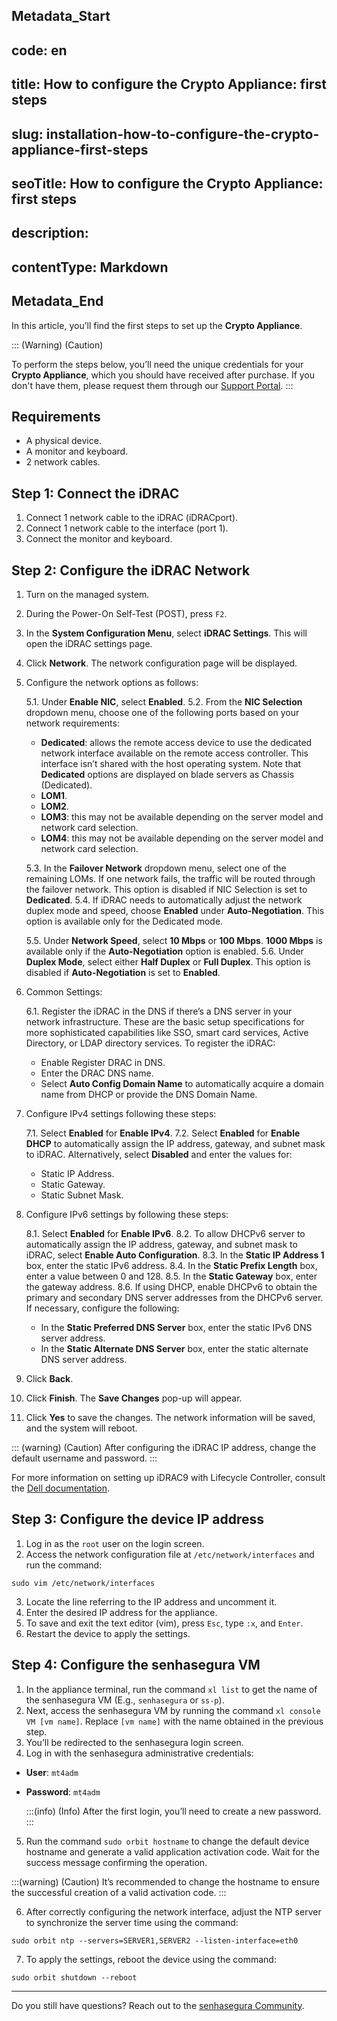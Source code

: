 ## Metadata_Start 
## code: en
## title: How to configure the Crypto Appliance: first steps 
## slug: installation-how-to-configure-the-crypto-appliance-first-steps 
## seoTitle: How to configure the Crypto Appliance: first steps 
## description:  
## contentType: Markdown 
## Metadata_End
In this article, you’ll find the first steps to set up the **Crypto Appliance**.

::: (Warning) (Caution) 

To perform the steps below, you’ll need the unique credentials for your **Crypto Appliance**, which you should have received after purchase. If you don't have them, please request them through our [Support Portal](https://suporte.senhasegura.com.br/en/support/login).
:::
## Requirements

* A physical device.
* A monitor and keyboard.
* 2 network cables.


## Step 1: Connect the iDRAC

1. Connect 1 network cable to the iDRAC (iDRACport).
2. Connect 1 network cable to the interface (port 1).
3. Connect the monitor and keyboard.



## Step 2: Configure the iDRAC Network


1. Turn on the managed system.
2. During the Power-On Self-Test (POST), press `F2`.
3. In the **System Configuration Menu**, select **iDRAC Settings**. This will open the iDRAC settings page.
4. Click **Network**. The network configuration page will be displayed.
5. Configure the network options as follows:
    
    5.1. Under **Enable NIC**, select **Enabled**.
    5.2. From the **NIC Selection** dropdown menu, choose one of the following ports based on your network requirements:

    * **Dedicated**: allows the remote access device to use the dedicated network interface available on the remote access controller. This interface isn’t shared with the host operating system. Note that **Dedicated** options are displayed on blade servers as Chassis (Dedicated).
    * **LOM1**.
    * **LOM2**.
    * **LOM3**: this may not be available depending on the server model and network card selection.
    * **LOM4**: this may not be available depending on the server model and network card selection.

    5.3. In the **Failover Network** dropdown menu, select one of the remaining LOMs. If one network fails, the traffic will be routed through the failover network. This option is disabled if NIC Selection is set to **Dedicated**. 
    5.4. If iDRAC needs to automatically adjust the network duplex mode and speed, choose **Enabled** under **Auto-Negotiation**. This option is available only for the Dedicated mode.


    5.5. Under **Network Speed**, select **10 Mbps** or **100 Mbps**. **1000 Mbps** is available only if the **Auto-Negotiation** option is enabled.
    5.6. Under **Duplex Mode**, select either **Half Duplex** or **Full Duplex**. This option is disabled if **Auto-Negotiation** is set to **Enabled**.

6. Common Settings:
    
    6.1. Register the iDRAC in the DNS if there’s a DNS server in your network infrastructure. These are the basic setup specifications for more sophisticated capabilities like SSO, smart card services, Active Directory, or LDAP directory services. To register the iDRAC:



    * Enable Register DRAC in DNS.
    * Enter the DRAC DNS name.
    * Select **Auto Config Domain Name** to automatically acquire a domain name from DHCP or provide the DNS Domain Name.


7. Configure IPv4 settings following these steps:
    
    7.1. Select **Enabled** for **Enable IPv4**.
    7.2. Select **Enabled** for **Enable DHCP** to automatically assign the IP address, gateway, and subnet mask to iDRAC. Alternatively, select **Disabled** and enter the values for:

    * Static IP Address.
    * Static Gateway.
    * Static Subnet Mask.

8. Configure IPv6 settings by following these steps:
    
    8.1. Select **Enabled** for **Enable IPv6**.
    8.2. To allow DHCPv6 server to automatically assign the IP address, gateway, and subnet mask to iDRAC, select **Enable Auto Configuration**.
    8.3. In the **Static IP Address 1** box, enter the static IPv6 address.
    8.4. In the **Static Prefix Length** box, enter a value between 0 and 128.
    8.5.  In the **Static Gateway** box, enter the gateway address.
    8.6. If using DHCP, enable DHCPv6 to obtain the primary and secondary DNS server addresses from the DHCPv6 server. If necessary, configure the following:



    * In the **Static Preferred DNS Server** box, enter the static IPv6 DNS server address.
    * In the **Static Alternate DNS Server** box, enter the static alternate DNS server address.


9. Click **Back**.
10. Click **Finish**. The **Save Changes** pop-up will appear.
11. Click **Yes** to save the changes. The network information will be saved, and the system will reboot.


::: (warning) (Caution)
After configuring the iDRAC IP address, change the default username and password.
:::

For more information on setting up iDRAC9 with Lifecycle Controller, consult the [Dell documentation](https://www.dell.com/support/kbdoc/en-us/000177212/dell-poweredge-how-to-configure-the-idrac9-and-the-lifecycle-controller-network-ip?lwp=rt).

## Step 3: Configure the device IP address


1. Log in as the `root` user on the login screen.
2. Access the network configuration file at `/etc/network/interfaces` and run the command:
```Shell
sudo vim /etc/network/interfaces
```

3. Locate the line referring to the IP address and uncomment it.
4. Enter the desired IP address for the appliance.
5. To save and exit the text editor (vim), press `Esc`, type `:x`, and `Enter`.
6. Restart the device to apply the settings.


## Step 4: Configure the senhasegura VM

1. In the appliance terminal, run the command `xl list` to get the name of the senhasegura VM (E.g., `senhasegura` or `ss-p`).
2. Next, access the senhasegura VM by running the command `xl console VM [vm name]`. Replace `[vm name]` with the name obtained in the previous step.
3. You’ll be redirected to the senhasegura login screen.
4. Log in with the senhasegura administrative credentials:

* **User**: `mt4adm`
* **Password**: `mt4adm` 

  :::(info) (Info)
  After the first login, you’ll need to create a new password.
  :::


5. Run the command `sudo orbit hostname` to change the default device hostname and generate a valid application activation code. Wait for the success message confirming the operation.

:::(warning) (Caution)
It’s recommended to change the hostname to ensure the successful creation of a valid activation code.
:::

6.  After correctly configuring the network interface, adjust the NTP server to synchronize the server time using the command:

```Shell
sudo orbit ntp --servers=SERVER1,SERVER2 --listen-interface=eth0
```
7. To apply the settings, reboot the device using the command:
```Shell
sudo orbit shutdown --reboot
```

* * *
Do you still have questions? Reach out to the [senhasegura Community](https://community.senhasegura.io/).
